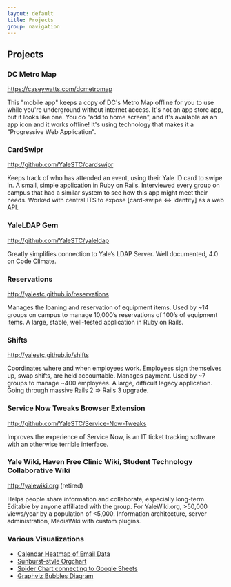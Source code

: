 ```yaml
---
layout: default
title: Projects
group: navigation
---
```


## Projects

### DC Metro Map
<https://caseywatts.com/dcmetromap>

This "mobile app" keeps a copy of DC's Metro Map offline for you to use while you're underground without internet access. It's not an app store app, but it looks like one. You do "add to home screen", and it's available as an app icon and it works offline! It's using technology that makes it a "Progressive Web Application".

### CardSwipr
<http://github.com/YaleSTC/cardswipr>

Keeps track of who has attended an event, using their Yale ID card to swipe in. A small, simple application in Ruby on Rails. Interviewed every group on campus that had a similar system to see how this app might meet their needs. Worked with central ITS to expose [card-swipe ⇔ identity] as a web API.

### YaleLDAP Gem
<http://github.com/YaleSTC/yaleldap>

Greatly simplifies connection to Yale’s LDAP Server. Well documented, 4.0 on Code Climate.

### Reservations
<http://yalestc.github.io/reservations>

Manages the loaning and reservation of equipment items. Used by ~14 groups on campus to manage 10,000’s reservations of 100’s of equipment items. A large, stable, well-tested application in Ruby on Rails.

### Shifts
<http://yalestc.github.io/shifts>

Coordinates where and when employees work. Employees sign themselves up, swap shifts, are held accountable. Manages payment. Used by ~7 groups to manage ~400 employees. A large, difficult legacy application. Going through massive Rails 2 => Rails 3 upgrade.

### Service Now Tweaks Browser Extension
<http://github.com/YaleSTC/Service-Now-Tweaks>

Improves the experience of Service Now, is an IT ticket tracking software with an otherwise terrible interface.

### Yale Wiki, Haven Free Clinic Wiki, Student Technology Collaborative Wiki
<http://yalewiki.org> (retired)

Helps people share information and collaborate, especially long-term. Editable by anyone affiliated with the group. For YaleWiki.org, &gt;50,000 views/year by a population of &lt;5,000. Information architecture, server administration, MediaWiki with custom plugins.

### Various Visualizations
- [Calendar Heatmap of Email Data](https://github.com/caseywatts/gmail-stats-plotting)
- [Sunburst-style Orgchart](https://github.com/caseywatts/orgchart-sunburst)
- [Spider Chart connecting to Google Sheets](https://github.com/caseywatts/GoogleFormToRadarGraph)
- [Graphviz Bubbles Diagram](https://gist.github.com/caseywatts/b6565da461e69d8eb5235075320cda09)

